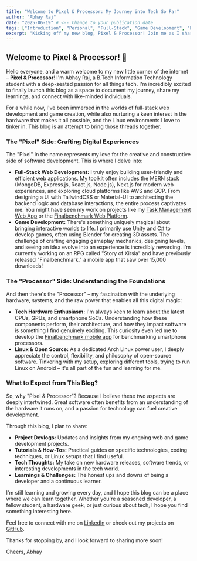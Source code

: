 ```yaml
---
title: "Welcome to Pixel & Processor: My Journey into Tech So Far"
author: "Abhay Raj"
date: "2025-06-19" # <-- Change to your publication date
tags: ["Introduction", "Personal", "Full-Stack", "Game Development", "Linux", "Tech Hardware"]
excerpt: "Kicking off my new blog, Pixel & Processor! Join me as I share my adventures in software development, game creation, and the fascinating world of tech hardware."
---
```


## Welcome to Pixel & Processor! 👋

Hello everyone, and a warm welcome to my new little corner of the internet – **Pixel & Processor**! I'm Abhay Raj, a B.Tech Information Technology student with a deep-seated passion for all things tech. I'm incredibly excited to finally launch this blog as a space to document my journey, share my learnings, and connect with like-minded individuals.

For a while now, I've been immersed in the worlds of full-stack web development and game creation, while also nurturing a keen interest in the hardware that makes it all possible, and the Linux environments I love to tinker in. This blog is an attempt to bring those threads together.

### The "Pixel" Side: Crafting Digital Experiences

The "Pixel" in the name represents my love for the creative and constructive side of software development. This is where I delve into:

*   **Full-Stack Web Development:** I truly enjoy building user-friendly and efficient web applications. My toolkit often includes the MERN stack (MongoDB, Express.js, React.js, Node.js), Next.js for modern web experiences, and exploring cloud platforms like AWS and GCP. From designing a UI with TailwindCSS or Material-UI to architecting the backend logic and database interactions, the entire process captivates me. You might have seen my work on projects like my [Task Management Web App](YOUR_PROJECT_LINK_HERE_IF_APPLICABLE) or the [Finalbenchmark Web Platform](YOUR_PROJECT_LINK_HERE_IF_APPLICABLE).
*   **Game Development:** There's something uniquely magical about bringing interactive worlds to life. I primarily use Unity and C# to develop games, often using Blender for creating 3D assets. The challenge of crafting engaging gameplay mechanics, designing levels, and seeing an idea evolve into an experience is incredibly rewarding. I'm currently working on an RPG called "Story of Xirsia" and have previously released "Finalbenchmark," a mobile app that saw over 15,000 downloads!

### The "Processor" Side: Understanding the Foundations

And then there's the "Processor" – my fascination with the underlying hardware, systems, and the raw power that enables all this digital magic:

*   **Tech Hardware Enthusiasm:** I'm always keen to learn about the latest CPUs, GPUs, and smartphone SoCs. Understanding how these components perform, their architecture, and how they impact software is something I find genuinely exciting. This curiosity even led me to develop the [Finalbenchmark mobile app](YOUR_APP_LINK_HERE_IF_APPLICABLE) for benchmarking smartphone processors.
*   **Linux & Open Source:** As a dedicated Arch Linux power user, I deeply appreciate the control, flexibility, and philosophy of open-source software. Tinkering with my setup, exploring different tools, trying to run Linux on Android – it's all part of the fun and learning for me.

### What to Expect from This Blog?

So, why "Pixel & Processor"? Because I believe these two aspects are deeply intertwined. Great software often benefits from an understanding of the hardware it runs on, and a passion for technology can fuel creative development.

Through this blog, I plan to share:

*   **Project Devlogs:** Updates and insights from my ongoing web and game development projects.
*   **Tutorials & How-Tos:** Practical guides on specific technologies, coding techniques, or Linux setups that I find useful.
*   **Tech Thoughts:** My take on new hardware releases, software trends, or interesting developments in the tech world.
*   **Learnings & Challenges:** The honest ups and downs of being a developer and a continuous learner.

I'm still learning and growing every day, and I hope this blog can be a place where we can learn together. Whether you're a seasoned developer, a fellow student, a hardware geek, or just curious about tech, I hope you find something interesting here.

Feel free to connect with me on [LinkedIn](https://linkedin.com/in/abhay03raj/) or check out my projects on [GitHub](https://github.com/YOUR_GITHUB_USERNAME_HERE).

Thanks for stopping by, and I look forward to sharing more soon!

Cheers,
Abhay
